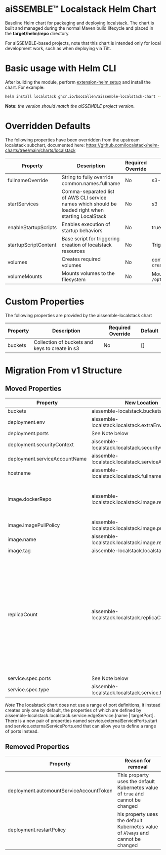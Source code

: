 # aiSSEMBLE&trade; Localstack Helm Chart

Baseline Helm chart for packaging and deploying localstack. The chart is built and managed during the normal Maven build
lifecycle and placed in the **target/helm/repo** directory.

For aiSSEMBLE-based projects, note that this chart is intended only for local development work, such as when deploying
via Tilt.

# Basic usage with Helm CLI

After building the module, perform [extension-helm setup](../README.md#leveraging-extensions-helm) and install the chart. For example:

```bash
helm install localstack ghcr.io/boozallen/aissemble-localstack-chart --version <AISSEMBLE-VERSION>
```

**Note**: *the version should match the aiSSEMBLE project version.*

# Overridden Defaults

The following properties have been overridden from the upstream localstack subchart, documented here:
https://github.com/localstack/helm-charts/tree/main/charts/localstack

| Property             | Description                                                                                         | Required Override | Default                                                                  |
|----------------------|-----------------------------------------------------------------------------------------------------|-------------------|--------------------------------------------------------------------------|
| fullnameOverride     | String to fully override common.names.fullname                                                      | No                | s3-local                                                                 |
| startServices        | Comma-separated list of AWS CLI service names which should be loaded right when starting LocalStack | No                | s3                                                                       |
| enableStartupScripts | Enables execution of startup behaviors                                                              | No                | true                                                                     |
| startupScriptContent | Base script for triggering creation of localstack resources                                         | No                | Triggers creation of s3 buckets/keys                                     |
| volumes              | Creates required volumes                                                                            | No                | configMap `localstack-resources` -> `create-s3-resources.sh`             |
| volumeMounts         | Mounts volumes to the filesystem                                                                    | No                | Mounts `create-s3-resources.sh` to `/opt/scripts/create_s3_resources.sh` |

# Custom Properties

The following properties are provided by the aissemble-localstack chart

| Property | Description                                    | Required Override | Default |
|----------|------------------------------------------------|-------------------|---------|
| buckets  | Collection of buckets and keys to create in s3 | No                | []      |

# Migration From v1 Structure

## Moved Properties

| Property                      | New Location                                       | Notes                                                                                                                                                         |
|-------------------------------|----------------------------------------------------|---------------------------------------------------------------------------------------------------------------------------------------------------------------|
| buckets                       | aissemble-localstack.buckets                       |                                                                                                                                                               |
| deployment.env                | aissemble-localstack.localstack.extraEnvVars       |                                                                                                                                                               |
| deployment.ports              | See Note below                                     |                                                                                                                                                               |
| deployment.securityContext    | aissemble-localstack.localstack.securityContext    |                                                                                                                                                               |
| deployment.serviceAccountName | aissemble-localstack.localstack.serviceAccountName |                                                                                                                                                               |
| hostname                      | aissemble-localstack.localstack.fullnameOverride   |                                                                                                                                                               |
| image.dockerRepo              | aissemble-localstack.localstack.image.repository   | Merged with `image.name` into a shared property                                                                                                               |
| image.imagePullPolicy         | aissemble-localstack.localstack.image.pullPolicy   |                                                                                                                                                               |
| image.name                    | aissemble-localstack.localstack.image.repository   |                                                                                                                                                               |
| image.tag                     | aissemble-localstack.localstack.image.tag          |                                                                                                                                                               |
| replicaCount                  | aissemble-localstack.localstack.replicaCount       | This property was generated into v1 values, however it was not being used. It is now available in the v2 chart, and is used to set the replica count properly |
| service.spec.ports            | See Note below                                     |                                                                                                                                                               |
| service.spec.type             | aissemble-localstack.localstack.service.type       |                                                                                                                                                               |

*Note*
The localstack chart does not use a range of port definitions, it instead creates only one by default, the properties of
which are defined by aissemble-localstack.localstack.service.edgeService.[name | targetPort].
There is a new pair of properties named service.externalServicePorts.start and service.externalServicePorts.end that can
allow you to define a range of ports instead.

## Removed Properties

| Property                                | Reason for removal                                                               |
|-----------------------------------------|----------------------------------------------------------------------------------|
| deployment.automountServiceAccountToken | This property uses the default Kubernetes value of `true` and cannot be changed  |
| deployment.restartPolicy                | his property uses the default Kubernetes value of `Always` and cannot be changed |


